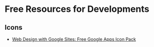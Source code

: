 # Free Resources for Developments

## Icons

- [Web Design with Google Sites: Free Google Apps Icon Pack](http://goo.gl/dM6ssl)